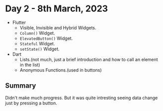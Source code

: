 # Day 2 - 8th March, 2023

* Flutter
    * Visible, Invisible and Hybrid Widgets.
    * ```Column()``` Widget.
    * ```ElevatedButton()``` Widget.
    * ```Stateful``` Widget.
    * ```setState()``` Widget.
* Dart
    * Lists.(not much, just a brief introduction and how to call an element in the list)
    * Anonymous Functions.(used in buttons)

## Summary
Didn't make much progress. But it was quite intresting seeing data change just by pressing a button.
